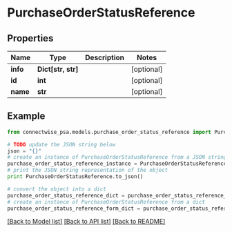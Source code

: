 # PurchaseOrderStatusReference


## Properties
Name | Type | Description | Notes
------------ | ------------- | ------------- | -------------
**info** | **Dict[str, str]** |  | [optional] 
**id** | **int** |  | [optional] 
**name** | **str** |  | [optional] 

## Example

```python
from connectwise_psa.models.purchase_order_status_reference import PurchaseOrderStatusReference

# TODO update the JSON string below
json = "{}"
# create an instance of PurchaseOrderStatusReference from a JSON string
purchase_order_status_reference_instance = PurchaseOrderStatusReference.from_json(json)
# print the JSON string representation of the object
print PurchaseOrderStatusReference.to_json()

# convert the object into a dict
purchase_order_status_reference_dict = purchase_order_status_reference_instance.to_dict()
# create an instance of PurchaseOrderStatusReference from a dict
purchase_order_status_reference_form_dict = purchase_order_status_reference.from_dict(purchase_order_status_reference_dict)
```
[[Back to Model list]](../README.md#documentation-for-models) [[Back to API list]](../README.md#documentation-for-api-endpoints) [[Back to README]](../README.md)


